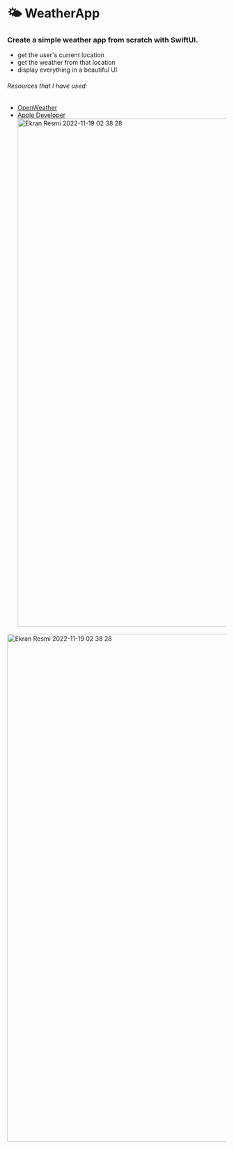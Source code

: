 # 🌤 WeatherApp

### Create a simple weather app from scratch with SwiftUI.

- get the user's current location
- get the weather from that location 
- display everything in a beautiful UI

###### Resources that I have used:
- [OpenWeather](https://openweathermap.org/) 
- [Apple Developer](https://developer.apple.com/documentation/corelocation/converting_between_coordinates_and_user-friendly_place_names)<img width="1167" alt="Ekran Resmi 2022-11-19 02 38 28" src="https://user-images.githubusercontent.com/71128703/202822623-b508b2ec-80ad-4635-91b5-c45573f5ced5.png">
<img width="1167" alt="Ekran Resmi 2022-11-19 02 38 28" src="https://user-images.githubusercontent.com/71128703/202822632-b6ea6b3c-4a01-4c2d-b344-1612a6e464f9.png">
